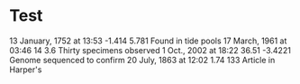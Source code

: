 # Test
13 January, 1752 at 13:53	-1.414	 5.781	 Found in tide pools
17 March, 1961 at 03:46	 14	 3.6	 Thirty specimens observed
1 Oct., 2002 at 18:22	 36.51	 -3.4221	 Genome sequenced to confirm
20 July, 1863 at 12:02	 1.74	 133	 Article in Harper's
